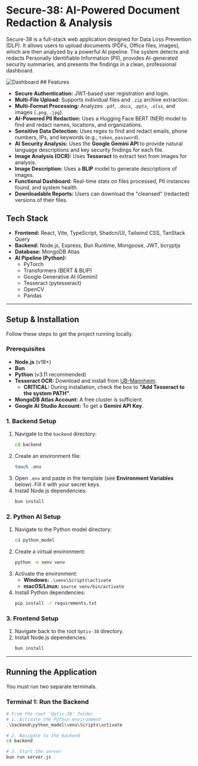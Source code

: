 # Secure-38: AI-Powered Document Redaction & Analysis

Secure-38 is a full-stack web application designed for Data Loss Prevention (DLP). It allows users to upload documents (PDFs, Office files, images), which are then analyzed by a powerful AI pipeline. The system detects and redacts Personally Identifiable Information (PII), provides AI-generated security summaries, and presents the findings in a clean, professional dashboard.

![Dashboard](https://i.imgur.com/your-dashboard-image-url.png) ## Features

* **Secure Authentication:** JWT-based user registration and login.
* **Multi-File Upload:** Supports individual files and `.zip` archive extraction.
* **Multi-Format Processing:** Analyzes `.pdf`, `.docx`, `.pptx`, `.xlsx`, and images (`.png`, `.jpg`).
* **AI-Powered PII Redaction:** Uses a Hugging Face BERT (NER) model to find and redact names, locations, and organizations.
* **Sensitive Data Detection:** Uses regex to find and redact emails, phone numbers, IPs, and keywords (e.g., `token`, `password`).
* **AI Security Analysis:** Uses the **Google Gemini API** to provide natural language descriptions and key security findings for each file.
* **Image Analysis (OCR):** Uses **Tesseract** to extract text from images for analysis.
* **Image Description:** Uses a **BLIP** model to generate descriptions of images.
* **Functional Dashboard:** Real-time stats on files processed, PII instances found, and system health.
* **Downloadable Reports:** Users can download the "cleansed" (redacted) versions of their files.

## Tech Stack

* **Frontend:** React, Vite, TypeScript, Shadcn/UI, Tailwind CSS, TanStack Query
* **Backend:** Node.js, Express, Bun Runtime, Mongoose, JWT, bcryptjs
* **Database:** MongoDB Atlas
* **AI Pipeline (Python):**
    * PyTorch
    * Transformers (BERT & BLIP)
    * Google Generative AI (Gemini)
    * Tesseract (pytesseract)
    * OpenCV
    * Pandas

---

## Setup & Installation

Follow these steps to get the project running locally.

### Prerequisites

* **Node.js** (v18+)
* **Bun**
* **Python** (v3.11 recommended)
* **Tesseract OCR:** Download and install from [UB-Mannheim](https://github.com/UB-Mannheim/tesseract/wiki).
    * **CRITICAL:** During installation, check the box to **"Add Tesseract to the system PATH"**.
* **MongoDB Atlas Account:** A free cluster is sufficient.
* **Google AI Studio Account:** To get a **Gemini API Key**.

### 1. Backend Setup

1.  Navigate to the `backend` directory:
    ```bash
    cd backend
    ```
2.  Create an environment file:
    ```bash
    touch .env
    ```
3.  Open `.env` and paste in the template (see **Environment Variables** below). Fill it with your secret keys.
4.  Install Node.js dependencies:
    ```bash
    bun install
    ```

### 2. Python AI Setup

1.  Navigate to the Python model directory:
    ```bash
    cd python_model
    ```
2.  Create a virtual environment:
    ```bash
    python -m venv venv
    ```
3.  Activate the environment:
    * **Windows:** `.\venv\Scripts\activate`
    * **macOS/Linux:** `source venv/bin/activate`
4.  Install Python dependencies:
    ```bash
    pip install -r requirements.txt
    ```

### 3. Frontend Setup

1.  Navigate back to the root `Optiv-38` directory.
2.  Install Node.js dependencies:
    ```bash
    bun install
    ```

---

## Running the Application

You must run two separate terminals.

### Terminal 1: Run the Backend

```bash
# From the root 'Optiv-38' folder
# 1. Activate the Python environment
.\backend\python_model\venv\Scripts\activate

# 2. Navigate to the backend
cd backend

# 3. Start the server
bun run server.js

